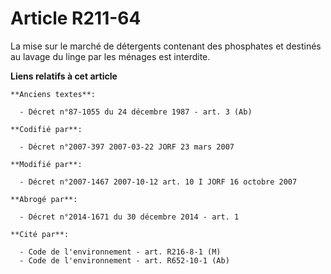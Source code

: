 # Article R211-64

La mise sur le marché de détergents contenant des phosphates et destinés au lavage du linge par les ménages est interdite.

**Liens relatifs à cet article**

	**Anciens textes**:

	  - Décret n°87-1055 du 24 décembre 1987 - art. 3 (Ab)

	**Codifié par**:

	  - Décret n°2007-397 2007-03-22 JORF 23 mars 2007

	**Modifié par**:

	  - Décret n°2007-1467 2007-10-12 art. 10 I JORF 16 octobre 2007

	**Abrogé par**:

	  - Décret n°2014-1671 du 30 décembre 2014 - art. 1

	**Cité par**:

	  - Code de l'environnement - art. R216-8-1 (M)
	  - Code de l'environnement - art. R652-10-1 (Ab)
